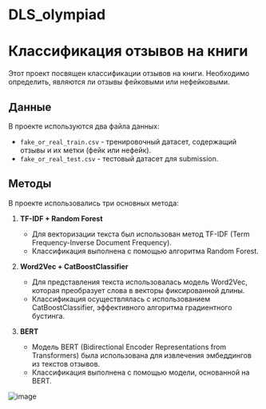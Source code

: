 # DLS_olympiad

# Классификация отзывов на книги

Этот проект посвящен классификации отзывов на книги. Необходимо определить, являются ли отзывы фейковыми или нефейковыми. 

## Данные

В проекте используются два файла данных:

- `fake_or_real_train.csv` - тренировочный датасет, содержащий отзывы и их метки (фейк или нефейк).
- `fake_or_real_test.csv` - тестовый датасет для submission.

## Методы

В проекте использовались три основных метода:

1. **TF-IDF + Random Forest**
   - Для векторизации текста был использован метод TF-IDF (Term Frequency-Inverse Document Frequency).
   - Классификация выполнена с помощью алгоритма Random Forest.

2. **Word2Vec + CatBoostClassifier**
   - Для представления текста использовалась модель Word2Vec, которая преобразует слова в векторы фиксированной длины.
   - Классификация осуществлялась с использованием CatBoostClassifier, эффективного алгоритма градиентного бустинга.

3. **BERT**
   - Модель BERT (Bidirectional Encoder Representations from Transformers) была использована для извлечения эмбеддингов из текстов отзывов.
   - Классификация выполнена с помощью модели, основанной на BERT.

![image](https://github.com/user-attachments/assets/edb0325c-da23-4b3a-8a3f-29ce59a063a0)
